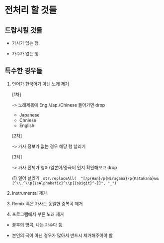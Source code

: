 # 전처리 할 것들

## 드랍시킬 것들

- 가사가 없는 행

- 가수가 없는 행


## 특수한 경우들 

1. 언어가 한국어가 아닌 노래 제거 

   [1차]

   -> 노래제목에 Eng./Jap./Chinese 들어가면 drop

   * Japanese
   * Chniese
   * English

   [2차]

   -> 가사 정보가 없는 경우 해당 행 날리기

   [3차]

   -> 가사 전체가 영어/일본어/중국어 인지 확인해보고 drop

   (1) 일어 날리기
   ``` str.replaceAll(  "[/p{Han}/p{Hiragana}/p{Katakana}&&[^\\.^\\p{IsAlphabetic}^\\p{IsDigit}^-]]", "_")```

2. Instrumental 제거

3. Remix 혹은 가사는 동일한 중복곡 제거

4. 프로그램에서 부른 노래 제거

- 불후의 명곡, 나는 가수다 등

- 본인의 곡이 아닌 경우가 많아서 반드시 제거해주어야 함



